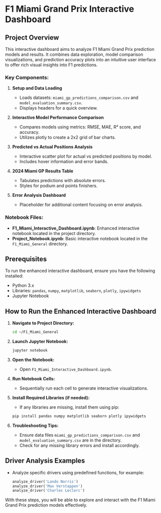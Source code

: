 # F1 Miami Grand Prix Interactive Dashboard

## Project Overview

This interactive dashboard aims to analyze F1 Miami Grand Prix prediction models and results. It combines data exploration, model comparison visualizations, and prediction accuracy plots into an intuitive user interface to offer rich visual insights into F1 predictions.

### Key Components:

1. **Setup and Data Loading**
   - Loads datasets: `miami_gp_predictions_comparison.csv` and `model_evaluation_summary.csv`.
   - Displays headers for a quick overview.

2. **Interactive Model Performance Comparison**
   - Compares models using metrics: RMSE, MAE, R² score, and accuracy.
   - Utilizes plotly to create a 2x2 grid of bar charts.

3. **Predicted vs Actual Positions Analysis**
   - Interactive scatter plot for actual vs predicted positions by model.
   - Includes hover information and error bands.

4. **2024 Miami GP Results Table**
   - Tabulates predictions with absolute errors.
   - Styles for podium and points finishers.

5. **Error Analysis Dashboard**
   - Placeholder for additional content focusing on error analysis.

### Notebook Files:
- **F1_Miami_Interactive_Dashboard.ipynb**: Enhanced interactive notebook located in the project directory.
- **Project_Notebook.ipynb**: Basic interactive notebook located in the `F1_Miami_General` directory.

## Prerequisites

To run the enhanced interactive dashboard, ensure you have the following installed:

- Python 3.x
- Libraries: `pandas`, `numpy`, `matplotlib`, `seaborn`, `plotly`, `ipywidgets`
- Jupyter Notebook

## How to Run the Enhanced Interactive Dashboard

1. **Navigate to Project Directory:**
   ```bash
   cd ~/F1_Miami_General
   ```

2. **Launch Jupyter Notebook:**
   ```bash
   jupyter notebook
   ```

3. **Open the Notebook:**
   - Open `F1_Miami_Interactive_Dashboard.ipynb`.
   
4. **Run Notebook Cells:**
   - Sequentially run each cell to generate interactive visualizations.

5. **Install Required Libraries (if needed):**
   - If any libraries are missing, install them using pip:
   ```bash
   pip install pandas numpy matplotlib seaborn plotly ipywidgets
   ```

6. **Troubleshooting Tips:**
   - Ensure data files `miami_gp_predictions_comparison.csv` and `model_evaluation_summary.csv` are in the directory.
   - Check for any missing library errors and install accordingly.

## Driver Analysis Examples

- Analyze specific drivers using predefined functions, for example:
   ```python
   analyze_driver('Lando Norris')
   analyze_driver('Max Verstappen')
   analyze_driver('Charles Leclerc')
   ```

With these steps, you will be able to explore and interact with the F1 Miami Grand Prix prediction models effectively.
